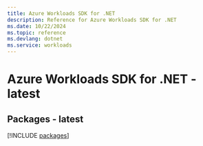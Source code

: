 ```yaml
---
title: Azure Workloads SDK for .NET
description: Reference for Azure Workloads SDK for .NET
ms.date: 10/22/2024
ms.topic: reference
ms.devlang: dotnet
ms.service: workloads
---
```

# Azure Workloads SDK for .NET - latest
## Packages - latest
[!INCLUDE [packages](workloads-index.md)]